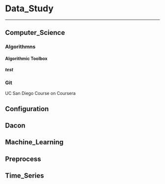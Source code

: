 # Data_Study
----------
## Computer_Science
### Algorithmns
#### Algorithmic Toolbox
##### test 
### Git
UC San Diego Course on Coursera
## Configuration
## Dacon
## Machine_Learning
## Preprocess
## Time_Series
